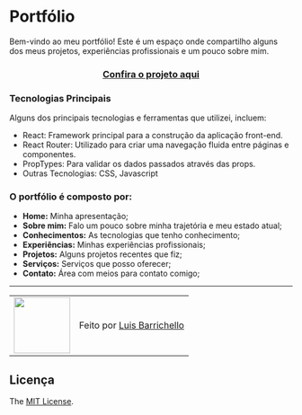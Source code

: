 # Portfólio

Bem-vindo ao meu portfólio! Este é um espaço onde compartilho alguns dos meus projetos, experiências profissionais e um pouco sobre mim. 

<h3 align="center"><a href="https://luisbarrichello.vercel.app/">Confira o projeto aqui</a></h3>

### Tecnologias Principais

Alguns dos principais tecnologias e ferramentas que utilizei, incluem:

- React: Framework principal para a construção da aplicação front-end.
- React Router: Utilizado para criar uma navegação fluida entre páginas e componentes.
- PropTypes: Para validar os dados passados através das props.
- Outras Tecnologias: CSS, Javascript

### O portfólio é composto por:

- **Home:** Minha apresentação;
- **Sobre mim:** Falo um pouco sobre minha trajetória e meu estado atual;
- **Conhecimentos:** As tecnologias que tenho conhecimento;
- **Experiências:** Minhas experiências profissionais;
- **Projetos:** Alguns projetos recentes que fiz;
- **Serviços:** Serviços que posso oferecer;
- **Contato:** Área com meios para contato comigo;

---

<table>
  <tr>
    <td>
      <img src="https://github.com/luisbarrichello.png" width="100px" />
    </td>
    <td>
      Feito por <a href="https://www.linkedin.com/in/luisgabrielbarrichello/">Luis Barrichello</a>
    </td>
  </tr>
</table>

## Licença
The [MIT License](./LICENSE).